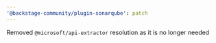 ```yaml
---
'@backstage-community/plugin-sonarqube': patch
---
```


Removed `@microsoft/api-extractor` resolution as it is no longer needed
